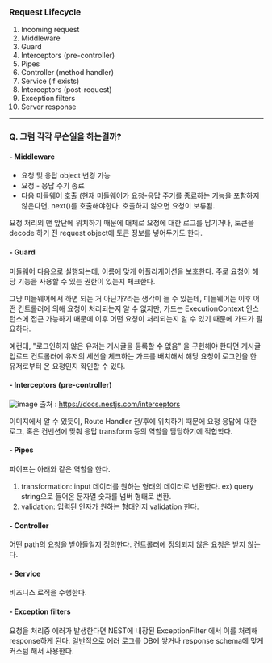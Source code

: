 ### Request Lifecycle

1. Incoming request
2. Middleware
3. Guard
4. Interceptors (pre-controller)
5. Pipes
6. Controller (method handler)
7. Service (if exists)
8. Interceptors (post-request)
9. Exception filters
10. Server response


-----------
### Q. 그럼 각각 무슨일을 하는걸까?


#### - Middleware

- 요청 및 응답 object 변경 가능
- 요청 - 응답 주기 종료
- 다음 미들웨어 호출 (현재 미들웨어가 요청-응답 주기를 종료하는 기능을 포함하지 않은다면, next()를 호출해야한다. 호출하지 않으면 요청이 보류됨.

요청 처리의 맨 앞단에 위치하기 때문에 대체로 요청에 대한 로그를 남기거나, 토큰을 decode 하기 전 request object에 토큰 정보를 넣어두기도 한다.

#### - Guard

미들웨어 다음으로 실행되는데, 이름에 맞게 어플리케이션을 보호한다.
주로 요청이 해당 기능을 사용할 수 있는 권한이 있는지 체크한다.

그냥 미들웨어에서 하면 되는 거 아닌가?라는 생각이 들 수 있는데, 미들웨어는 이후 어떤 컨트롤러에 의해 요청이 처리되는지 알 수 없지만, 가드는 ExecutionContext 인스턴스에 접근 가능하기 때문에 이후 어떤 요청이 처리되는지 알 수 있기 때문에 가드가 필요하다.

예컨대, "로그인하지 않은 유저는 게시글을 등록할 수 없음" 을 구현해야 한다면 게시글 업로드 컨트롤러에 유저의 세션을 체크하는 가드를 배치해서 해당 요청이 로그인을 한 유저로부터 온 요청인지 확인할 수 있다.


#### - Interceptors (pre-controller)
![image](https://d1ccleacxg8gcm.cloudfront.net/JeongCheolLee/images/gd00f1553648.png)
출처 : https://docs.nestjs.com/interceptors

이미지에서 알 수 있듯이, Route Handler 전/후에 위치하기 때문에 요청 응답에 대한 로그, 혹은 컨벤션에 맞춰 응답 transform 등의 역할을 담당하기에 적합학다.

#### - Pipes
파이프는 아래와 같은 역할을 한다.

1. transformation: input 데이터를 원하는 형태의 데이터로 변환한다. ex) query string으로 들어온 문자열 숫자를 넘버 형태로 변환.
2. validation: 입력된 인자가 원하는 형태인지 validation 한다.


#### - Controller
어떤 path의 요청을 받아들일지 정의한다. 컨트롤러에 정의되지 않은 요청은 받지 않는다.

#### - Service
비즈니스 로직을 수행한다. 


#### - Exception filters
요청을 처리중 에러가 발생한다면 NEST에 내장된 ExceptionFilter 에서 이를 처리해 response하게 된다. 일반적으로 에러 로그를 DB에 쌓거나 response schema에 맞게 커스텀 해서 사용한다.

